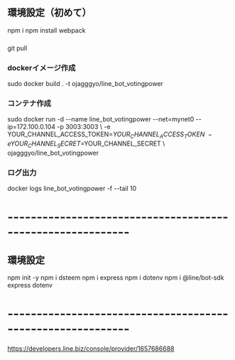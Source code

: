 
## 環境設定（初めて）
npm i 
npm install webpack 


### 
git pull 
### dockerイメージ作成 
sudo docker build . -t ojagggyo/line_bot_votingpower 



### コンテナ作成 
sudo docker run -d --name line_bot_votingpower --net=mynet0 --ip=172.100.0.104 -p 3003:3003 \ 
-e YOUR_CHANNEL_ACCESS_TOKEN=$YOUR_CHANNEL_ACCESS_TOKEN \ 
-e YOUR_CHANNEL_SECRET=$YOUR_CHANNEL_SECRET \ 
ojagggyo/line_bot_votingpower 

### ログ出力 
docker logs line_bot_votingpower -f --tail 10 



# -----------------------------------------------------------


## 環境設定 
npm init -y 
npm i dsteem 
npm i express 
npm i dotenv 
npm i  @line/bot-sdk express dotenv 


# -----------------------------------------------------------
https://developers.line.biz/console/provider/1657686688


